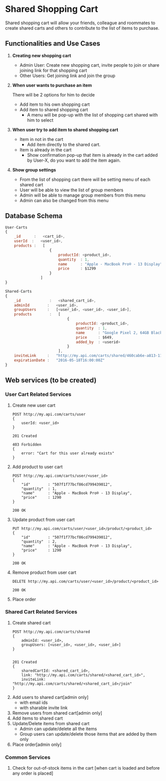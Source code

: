 # Shared Shopping Cart

Shared shopping cart will allow your friends, colleague and roommates to create shared carts and others to contribute to the list of items to purchase.

## Functionalities and Use Cases ##

1. **Creating new shopping cart**

    * Admin User: Create new shopping cart, invite people to join or share joining link for that shopping cart
    * Other Users: Get joining link and join the group

2. **When user wants to purchase an item**
    
    There will be 2 options for him to decide

    * Add item to his own shopping cart
    * Add item to shared shopping cart
        * A menu will be pop-up with the list of shopping cart shared with him to select

3. **When user try to add item to shared shopping cart**

    * Item in not in the cart
        * Add item directly to the shared cart.
    * Item is already in the cart
        * Show confirmation pop-up that item is already in the cart added by User-X, do you want to add the item again.

4. **Show group settings**

    * From the list of shopping cart there will be setting menu of each shared cart
    * User will be able to view the list of group members
    * Admin will be able to manage group members from this menu
    * Admin can also be changed from this menu



## Database Schema ##

```javascript
User-Carts
{
    _id      :   <cart_id>,
    userId  :   <user_id>,
    products :   [ 
                    { 
                        productId: <product_id>,
                        quantity  : 1,
                        name      : "Apple - MacBook Pro® - 13 Display",
                        price     : $1299
                    }
                ]
}
```
```javascript
Shared-Carts
{
    _id             :   <shared_cart_id>,
    adminId        :   <user_id>,
    groupUsers     :   [<user_id>, <user_id>, <user_id>],
    products        :   [ 
                            { 
                                productId: <product_id>,
                                quantity  : 1,
                                name      : "Google Pixel 2, 64GB Black",
                                price     : $649,
                                added_by  : <userid>
                            }
                        ],
    inviteLink     :   "http://my.api.com/carts/shared/460cab6e-a813-11e7-9f32-60f81dc1f3c0/join",
    expirationDate :   "2016-05-18T16:00:00Z"
}
```

## Web services (to be created) ##

### User Cart Related Services ###

1. Create new user cart

    ```
    POST http://my.api.com/carts/user
    {
        userId: <user_id>
    }

    201 Created

    403 Forbidden
    {
        error: "Cart for this user already exists"
    }
    ```
2. Add product to user cart

    ```
    POST http://my.api.com/carts/user/<user_id>
    {  
        "id"        : "507f1f77bcf86cd799439012",
        "quantity"  : 1,
        "name"      : "Apple - MacBook Pro® - 13 Display",
        "price"     : 1290
    }

    200 OK
    ```
3. Update product from user cart

    ```
    PUT http://my.api.com/carts/user/<user_id>/product/<product_id>
    {  
        "id"		: "507f1f77bcf86cd799439012",
        "quantity"  : 2,
        "name"      : "Apple - MacBook Pro® - 13 Display",
        "price"     : 1290
    }

    200 OK
    ```
4. Remove product from user cart

    ```
    DELETE http://my.api.com/carts/user/<user_id>/product/<product_id>

    200 OK
    ```
5. Place order

### Shared Cart Related Services ###

1. Create shared cart
    ```
    POST http://my.api.com/carts/shared
    {
        adminId: <user_id>,
        groupUsers: [<user_id>, <user_id>, <user_id>]
    }

    
    201 Created
    {
        sharedCartId: <shared_cart_id>,
        link: "http://my.api.com/carts/shared/<shared_cart_id>",
        inviteLink: "http://my.api.com/carts/shared/<shared_cart_id>/join"
    }
    ```
2. Add users to shared cart[admin only]
    * with email ids
    * with sharable invite link
3. Remove users from shared cart[admin only]
4. Add items to shared cart
5. Update/Delete items from shared cart
    * Admin can update/delete all the items
    * Group users can update/delete those items that are added by them only
6. Place order[admin only]

### Common Services ###

1. Check for out-of-stock items in the cart [when cart is loaded and before any order is placed]

